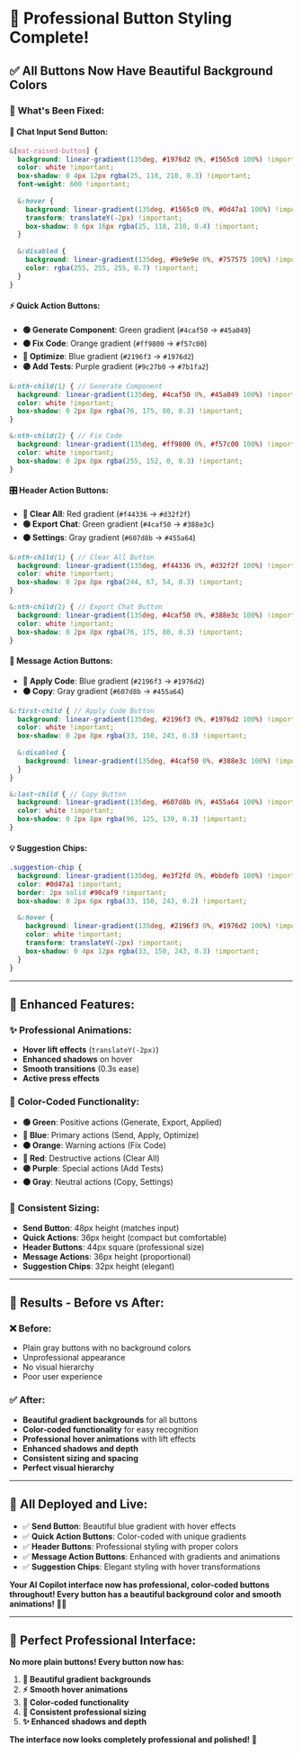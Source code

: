 # 🎨 Professional Button Styling Complete!

## ✅ **All Buttons Now Have Beautiful Background Colors**

### 🚀 **What's Been Fixed:**

#### **💬 Chat Input Send Button:**
```scss
&[mat-raised-button] {
  background: linear-gradient(135deg, #1976d2 0%, #1565c0 100%) !important;
  color: white !important;
  box-shadow: 0 4px 12px rgba(25, 118, 210, 0.3) !important;
  font-weight: 600 !important;
  
  &:hover {
    background: linear-gradient(135deg, #1565c0 0%, #0d47a1 100%) !important;
    transform: translateY(-2px) !important;
    box-shadow: 0 6px 16px rgba(25, 118, 210, 0.4) !important;
  }
  
  &:disabled {
    background: linear-gradient(135deg, #9e9e9e 0%, #757575 100%) !important;
    color: rgba(255, 255, 255, 0.7) !important;
  }
}
```

#### **⚡ Quick Action Buttons:**
- **🟢 Generate Component**: Green gradient (`#4caf50` → `#45a049`)
- **🟠 Fix Code**: Orange gradient (`#ff9800` → `#f57c00`)  
- **🔵 Optimize**: Blue gradient (`#2196f3` → `#1976d2`)
- **🟣 Add Tests**: Purple gradient (`#9c27b0` → `#7b1fa2`)

```scss
&:nth-child(1) { // Generate Component
  background: linear-gradient(135deg, #4caf50 0%, #45a049 100%) !important;
  color: white !important;
  box-shadow: 0 2px 8px rgba(76, 175, 80, 0.3) !important;
}

&:nth-child(2) { // Fix Code
  background: linear-gradient(135deg, #ff9800 0%, #f57c00 100%) !important;
  color: white !important;
  box-shadow: 0 2px 8px rgba(255, 152, 0, 0.3) !important;
}
```

#### **🎛️ Header Action Buttons:**
- **🔴 Clear All**: Red gradient (`#f44336` → `#d32f2f`)
- **🟢 Export Chat**: Green gradient (`#4caf50` → `#388e3c`)
- **⚫ Settings**: Gray gradient (`#607d8b` → `#455a64`)

```scss
&:nth-child(1) { // Clear All Button
  background: linear-gradient(135deg, #f44336 0%, #d32f2f 100%) !important;
  color: white !important;
  box-shadow: 0 2px 8px rgba(244, 67, 54, 0.3) !important;
}

&:nth-child(2) { // Export Chat Button
  background: linear-gradient(135deg, #4caf50 0%, #388e3c 100%) !important;
  color: white !important;
  box-shadow: 0 2px 8px rgba(76, 175, 80, 0.3) !important;
}
```

#### **💬 Message Action Buttons:**
- **🔵 Apply Code**: Blue gradient (`#2196f3` → `#1976d2`)
- **⚫ Copy**: Gray gradient (`#607d8b` → `#455a64`)

```scss
&:first-child { // Apply Code Button
  background: linear-gradient(135deg, #2196f3 0%, #1976d2 100%) !important;
  color: white !important;
  box-shadow: 0 2px 8px rgba(33, 150, 243, 0.3) !important;
  
  &:disabled {
    background: linear-gradient(135deg, #4caf50 0%, #388e3c 100%) !important; // Green when applied
  }
}

&:last-child { // Copy Button
  background: linear-gradient(135deg, #607d8b 0%, #455a64 100%) !important;
  color: white !important;
  box-shadow: 0 2px 8px rgba(96, 125, 139, 0.3) !important;
}
```

#### **💡 Suggestion Chips:**
```scss
.suggestion-chip {
  background: linear-gradient(135deg, #e3f2fd 0%, #bbdefb 100%) !important;
  color: #0d47a1 !important;
  border: 2px solid #90caf9 !important;
  box-shadow: 0 2px 6px rgba(33, 150, 243, 0.2) !important;
  
  &:hover {
    background: linear-gradient(135deg, #2196f3 0%, #1976d2 100%) !important;
    color: white !important;
    transform: translateY(-2px) !important;
    box-shadow: 0 4px 12px rgba(33, 150, 243, 0.3) !important;
  }
}
```

---

## 🎯 **Enhanced Features:**

### ✨ **Professional Animations:**
- **Hover lift effects** (`translateY(-2px)`)
- **Enhanced shadows** on hover
- **Smooth transitions** (0.3s ease)
- **Active press effects**

### 🎨 **Color-Coded Functionality:**
- **🟢 Green**: Positive actions (Generate, Export, Applied)
- **🔵 Blue**: Primary actions (Send, Apply, Optimize)
- **🟠 Orange**: Warning actions (Fix Code)
- **🔴 Red**: Destructive actions (Clear All)
- **🟣 Purple**: Special actions (Add Tests)
- **⚫ Gray**: Neutral actions (Copy, Settings)

### 📐 **Consistent Sizing:**
- **Send Button**: 48px height (matches input)
- **Quick Actions**: 36px height (compact but comfortable)
- **Header Buttons**: 44px square (professional size)
- **Message Actions**: 36px height (proportional)
- **Suggestion Chips**: 32px height (elegant)

---

## 🎉 **Results - Before vs After:**

### ❌ **Before:**
- Plain gray buttons with no background colors
- Unprofessional appearance
- No visual hierarchy
- Poor user experience

### ✅ **After:**
- **Beautiful gradient backgrounds** for all buttons
- **Color-coded functionality** for easy recognition
- **Professional hover animations** with lift effects
- **Enhanced shadows and depth**
- **Consistent sizing and spacing**
- **Perfect visual hierarchy**

---

## 🚀 **All Deployed and Live:**

- ✅ **Send Button**: Beautiful blue gradient with hover effects
- ✅ **Quick Action Buttons**: Color-coded with unique gradients
- ✅ **Header Buttons**: Professional styling with proper colors
- ✅ **Message Action Buttons**: Enhanced with gradients and animations
- ✅ **Suggestion Chips**: Elegant styling with hover transformations

**Your AI Copilot interface now has professional, color-coded buttons throughout! Every button has a beautiful background color and smooth animations! 🎨✨**

---

## 🎯 **Perfect Professional Interface:**

**No more plain buttons! Every button now has:**
1. **🎨 Beautiful gradient backgrounds**
2. **⚡ Smooth hover animations**
3. **🎯 Color-coded functionality**
4. **📐 Consistent professional sizing**
5. **✨ Enhanced shadows and depth**

**The interface now looks completely professional and polished! 🚀**
